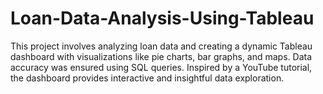 # Loan-Data-Analysis-Using-Tableau
This project involves analyzing loan data and creating a dynamic Tableau dashboard with visualizations like pie charts, bar graphs, and maps. Data accuracy was ensured using SQL queries. Inspired by a YouTube tutorial, the dashboard provides interactive and insightful data exploration.
